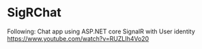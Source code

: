 # SigRChat

Following: 
Chat app using ASP.NET core SignalR with User identity
https://www.youtube.com/watch?v=RUZLIh4Vo20